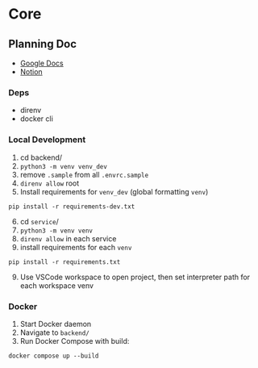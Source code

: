 # Core

## Planning Doc
- [Google Docs](https://docs.google.com/document/d/1nWxq26N9xc58UbZNNJ4-m58uU7EoFh0y7El0LYVcf4U/edit?usp=sharing)
- [Notion](https://www.notion.so/Main-Microservice-Project-fb97d85962ef45c2bce9fa9714499ec2?pvs=4)

### Deps
- direnv
- docker cli

### Local Development
1. cd backend/
2. `python3 -m venv venv_dev`
3. remove `.sample` from all `.envrc.sample`
4. `direnv allow` root
5. Install requirements for `venv_dev` (global formatting `venv`)
```
pip install -r requirements-dev.txt
```

6. cd `service`/
7. `python3 -m venv venv`
8. `direnv allow` in each service
9. install requirements for each `venv`
```
pip install -r requirements.txt
```

9. Use VSCode workspace to open project, then set interpreter path for each workspace venv


### Docker
1. Start Docker daemon
2. Navigate to `backend/`
3. Run Docker Compose with build:
```
docker compose up --build
```
